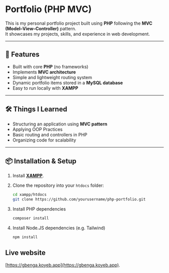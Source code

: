 # Portfolio (PHP MVC)

This is my personal portfolio project built using **PHP** following the **MVC (Model–View–Controller)** pattern.  
It showcases my projects, skills, and experience in web development.  

---

## 🚀 Features
- Built with core **PHP** (no frameworks)
- Implements **MVC architecture**
- Simple and lightweight routing system
- Dynamic portfolio items stored in a **MySQL database**
- Easy to run locally with **XAMPP**

---

## 🛠️ Things I Learned
- Structuring an application using **MVC pattern**
- Applying OOP Practices
- Basic routing and controllers in PHP
- Organizing code for scalability

---

## 📦 Installation & Setup

1. Install **[XAMPP](https://www.apachefriends.org/)**.

2. Clone the repository into your `htdocs` folder:
   ```bash
   cd xampp/htdocs
   git clone https://github.com/yourusername/php-portfolio.git
3. Install PHP dependencies
   ```bash
   composer install
4. Install Node.JS dependencies (e.g. Tailwind)
   ```bash
   npm install

## Live website
[https://gbenga.koyeb.app](https://gbenga.koyeb.app).